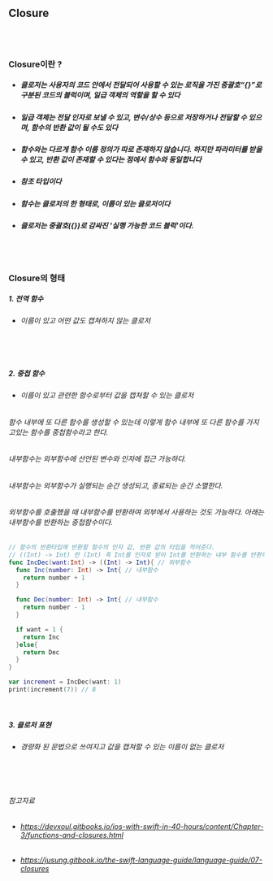 ## Closure

<br>
<Br>

### Closure이란 ?

- ##### 클로저는 사용자의 코드 안에서 전달되어 사용할 수 있는 로직을 가진 중괄호“{}”로 구분된 코드의 블럭이며, 일급 객체의 역할을 할 수 있다
- ##### 일급 객체는 전달 인자로 보낼 수 있고, 변수/상수 등으로 저장하거나 전달할 수 있으며, 함수의 반환 값이 될 수도 있다
- ##### 함수와는 다르게 함수 이름 정의가 따로 존재하지 않습니다. 하지만 파라미터를 받을 수 있고, 반환 값이 존재할 수 있다는 점에서 함수와 동일합니다
- ##### 참조 타입이다
- ##### 함수는 클로저의 한 형태로, 이름이 있는 클로저이다
- ##### 클로저는 중괄호({})로 감싸진 '실행 가능한 코드 블럭'이다.

<br>
<br>

### Closure의 형태
##### 1. 전역 함수
- ###### 이름이 있고 어떤 값도 캡쳐하지 않는 클로저

```Swift

```

<br>

##### 2. 중첩 함수
- ###### 이름이 있고 관련한 함수로부터 값을 캡쳐할 수 있는 클로저
###### 함수 내부에 또 다른 함수를 생성할 수 있는데 이렇게 함수 내부에 또 다른 함수를 가지고있는 함수를 중첩함수라고 한다.
###### 내부함수는 외부함수에 선언된 변수와 인자에 접근 가능하다.
###### 내부함수는 외부함수가 실행되는 순간 생성되고, 종료되는 순간 소멸한다.
###### 외부함수를 호출했을 때 내부함수를 반환하여 외부에서 사용하는 것도 가능하다. 아래는 내부함수를 반환하는 중첩함수이다.

```Swift
// 함수의 반환타입에 반환할 함수의 인자 값, 반환 값의 타입을 적어준다.
// ((Int) -> Int) 란 (Int) 즉 Int를 인자로 받아 Int를 반환하는 내부 함수를 반환하겠다는 뜻
func IncDec(want:Int) -> ((Int) -> Int){ // 외부함수
  func Inc(number: Int) -> Int{ // 내부함수
    return number + 1
  }

  func Dec(number: Int) -> Int{ // 내부함수
    return number - 1
  }

  if want = 1 {
    return Inc
  }else{
    return Dec
  }
}

var increment = IncDec(want: 1)
print(increment(7)) // 8
```

<br>

##### 3. 클로저 표현
- ###### 경량화 된 문법으로 쓰여지고 값을 캡쳐할 수 있는 이름이 없는 클로저

<br>
<br>


###### 참고자료
- ###### https://devxoul.gitbooks.io/ios-with-swift-in-40-hours/content/Chapter-3/functions-and-closures.html
- ###### https://jusung.gitbook.io/the-swift-language-guide/language-guide/07-closures